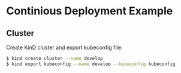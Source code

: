 # Continious Deployment Example

## Cluster

Create KinD cluster and export kubeconfig file:

```bash
$ kind create cluster --name develop
$ kind export kubeconfig --name develop --kubeconfig kubeconfig
```
